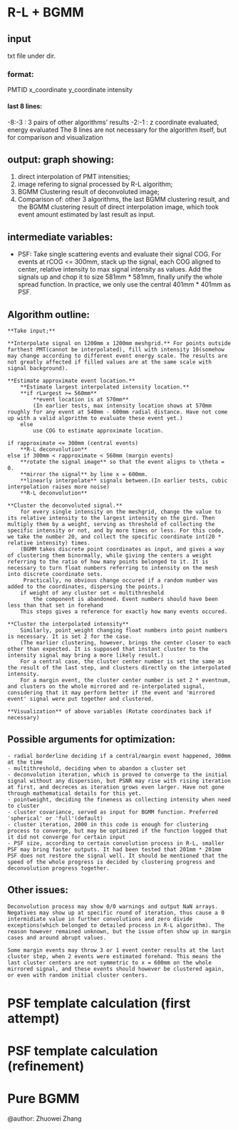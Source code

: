 # R-L + BGMM

## input
txt file under dir.
### format: 
PMTID x_coordinate y_coordinate intensity
#### last 8 lines:
-8:-3 : 3 pairs of other algorithms' results
-2:-1 : z coordinate evaluated, energy evaluated
The 8 lines are not necessary for the algorithm itself, but for comparison and visualization
                                                
## output: graph showing: 
1. direct interpolation of PMT intensities;
2. image refering to signal processed by R-L algorithm;
3. BGMM Clustering result of deconvoluted image;
4. Comparison of: other 3 algorithms, the last BGMM clustering result, and the BGMM clustering result of direct interpolation image, which took event amount estimated by last result as input.

## intermediate variables:
- PSF: Take single scattering events and evaluate their signal COG. For events at rCOG <= 300mm, stack up the signal, each COG aligned to center, relative intensity to max signal intensity as values. Add the signals up and chop it to size 581mm * 581mm, finally unify the whole spread function. In practice, we only use the central 401mm * 401mm as PSF.
    
## Algorithm outline:
    **Take input;**
    
    **Interpolate signal on 1200mm x 1200mm meshgrid.** For points outside farthest PMT(cannot be interpolated), fill with intensity 10(somehow may change according to different event energy scale. The results are not greatly affected if filled values are at the same scale with signal background).
    
    **Estimate approximate event location.**
        **Estimate largest interpolated intensity location.**
        **if rLargest >= 560mm**
            **event location is at 570mm**
            (In earlier tests, max intensity location shows at 570mm roughly for any event at 540mm - 600mm radial distance. Have not come up with a valid algorithm to evaluate these event yet.)
        else
            use COG to estimate approximate location.
            
    if rapproximate <= 300mm (central events)
        **R-L deconvolution**
    else if 300mm < rapproximate < 560mm (margin events)
        **rotate the signal image** so that the event aligns to \theta = 0. 
        **mirror the signal** by line x = 600mm.
        **linearly interpolate** signals between.(In earlier tests, cubic interpolation raises more noise)
        **R-L deconvolution**
        
    **Cluster the deconvoluted signal.**
        for every single intensity on the meshgrid, change the value to its relative intensity to the largest intensity on the gird. Then multiply them by a weight, serving as threshold of collecting the specific intensity or not, and by more times or less. For this code, we take the number 20, and collect the specific coordinate int(20 * relative intensity) times.
        (BGMM takes discrete point coordinates as input, and gives a way of clustering them binormally, while giving the centers a weight referring to the ratio of how many points belonged to it. It is necessary to turn float numbers referring to intensity on the mesh into discrete coordinate sets.
         Practically, no obvious change occured if a random number was added to the coordinates, dispersing the points.)
        if weight of any cluster set < multithreshold
            the component is abandoned. Event numbers should have been less than that set in forehand
        This steps gives a reference for exactly how many events occured.
        
    **Cluster the interpolated intensity**
        Similarly, point_weight changing float numbers into point numbers is necessary. It is set 2 for the case.
        (The earlier clustering, however, brings the center closer to each other than expected. It is supposed that instant cluster to the intensity signal may bring a more likely result.)
        For a central case, the cluster center number is set the same as the result of the last step, and clusters directly on the interpolated intensity.
        For a margin event, the cluster center number is set 2 * eventnum, and clusters on the whole mirrored and re-interpolated signal, considering that it may perform better if the event and 'mirrored event' signal were put together and clustered.
        
    **Visualization** of above variables (Rotate coordinates back if necessary)
    
## Possible arguments for optimization:
    - radial borderline deciding if a central/margin event happened, 300mm at the time
    - multithreshold, deciding when to abandon a cluster set
    - deconvolution iteration, which is proved to converge to the initial signal without any dispersion, but PSNR may rise with rising iteration at first, and decreces as iteration grows even larger. Have not gone through mathematical details for this yet.
    - pointweight, deciding the fineness as collecting intensity when need to cluster
    - cluster covariance, served as input for BGMM function. Preferred 'spherical' or 'full'(default)
    - cluster iteration, 2000 in this code is enough for clustering process to converge, but may be optimized if the function logged that it did not converge for certain input
    - PSF size, according to certain convolution process in R-L, smaller PSF may bring faster outputs. It had been tested that 201mm * 201mm PSF does not restore the signal well. It should be mentioned that the speed of the whole progress is decided by clustering progress and deconvolution progress together.
        
## Other issues:
    Deconvolution process may show 0/0 warnings and output NaN arrays. Negatives may show up at specific round of iteration, thus cause a 0 intermidiate value in further convolutions and zero divide exceptions(which belonged to detailed process in R-L algorithm). The reason however remained unknown, but the issue often show up in margin cases and around abrupt values.
    
    Some margin events may throw 3 or 1 event center results at the last cluster step, when 2 events were estimated forehand. This means the last cluster centers are not symmetric to x = 600mm on the whole mirrored signal, and these events should however be clustered again, or even with random initial cluster centers.

# PSF template calculation (first attempt)

# PSF template calculation (refinement)

# Pure BGMM

@author: Zhuowei Zhang
